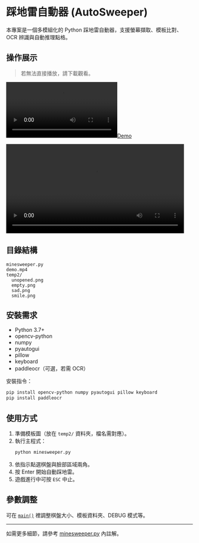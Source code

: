 # 踩地雷自動器 (AutoSweeper)

本專案是一個多模組化的 Python 踩地雷自動器，支援螢幕擷取、模板比對、OCR 辨識與自動推理點格。

## 操作展示

> 若無法直接播放，請下載觀看。

[![Demo](demo.mp4)](demo.mp4)

<video src="demo.mp4" controls width="480"></video>

## 目錄結構

```
minesweeper.py
demo.mp4
temp2/
  unopened.png
  empty.png
  sad.png
  smile.png
```

## 安裝需求

- Python 3.7+
- opencv-python
- numpy
- pyautogui
- pillow
- keyboard
- paddleocr（可選，若需 OCR）

安裝指令：
```sh
pip install opencv-python numpy pyautogui pillow keyboard
pip install paddleocr  
```

## 使用方式

1. 準備模板圖（放在 `temp2/` 資料夾，檔名需對應）。
2. 執行主程式：
   ```sh
   python minesweeper.py
   ```
3. 依指示點選棋盤與臉部區域兩角。
4. 按 Enter 開始自動踩地雷。
5. 遊戲進行中可按 `ESC` 中止。

## 參數調整

可在 [`main()`](minesweeper.py) 裡調整棋盤大小、模板資料夾、DEBUG 模式等。

---

如需更多細節，請參考 [minesweeper.py](minesweeper.py) 內註解。